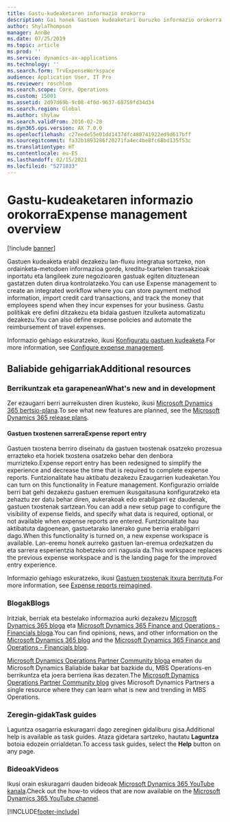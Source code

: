 ```yaml
---
title: Gastu-kudeaketaren informazio orokorra
description: Gai honek Gastuen kudeaketari buruzko informazio orokorra eta baliabide osagarrietarako estekak eskaintzen ditu. Gastuen kudeaketa erabil dezakezu lan-fluxu integratua sortzeko, non ordainketa-metodoen informazioa gorde, kreditu-txartelen transakzioak inportatu eta langileek zure negozioaren gastuak egiten dituztenean gastatzen duten dirua kontrolatzeko.
author: ShylaThompson
manager: AnnBe
ms.date: 07/25/2019
ms.topic: article
ms.prod: ''
ms.service: dynamics-ax-applications
ms.technology: ''
ms.search.form: TrvExpenseWorkspace
audience: Application User, IT Pro
ms.reviewer: roschlom
ms.search.scope: Core, Operations
ms.custom: 15001
ms.assetid: 2d97d69b-9c08-4f0d-9637-68759fd34d34
ms.search.region: Global
ms.author: shylaw
ms.search.validFrom: 2016-02-28
ms.dyn365.ops.version: AX 7.0.0
ms.openlocfilehash: c27eede55e01dd1437dfc480741922ed9d617bff
ms.sourcegitcommit: fa32b1893286f20271fa4ec4be8fc68bd135f53c
ms.translationtype: HT
ms.contentlocale: eu-ES
ms.lasthandoff: 02/15/2021
ms.locfileid: "5271833"
---
```

# <a name="expense-management-overview"></a><span data-ttu-id="c4d61-104">Gastu-kudeaketaren informazio orokorra</span><span class="sxs-lookup"><span data-stu-id="c4d61-104">Expense management overview</span></span>

[!include [banner](../includes/banner.md)]

<span data-ttu-id="c4d61-105">Gastuen kudeaketa erabil dezakezu lan-fluxu integratua sortzeko, non ordainketa-metodoen informazioa gorde, kreditu-txartelen transakzioak inportatu eta langileek zure negozioaren gastuak egiten dituztenean gastatzen duten dirua kontrolatzeko.</span><span class="sxs-lookup"><span data-stu-id="c4d61-105">You can use Expense management to create an integrated workflow where you can store payment method information, import credit card transactions, and track the money that employees spend when they incur expenses for your business.</span></span> <span data-ttu-id="c4d61-106">Gastu politikak ere defini ditzakezu eta bidaia gastuen itzulketa automatizatu dezakezu.</span><span class="sxs-lookup"><span data-stu-id="c4d61-106">You can also define expense policies and automate the reimbursement of travel expenses.</span></span>

<span data-ttu-id="c4d61-107">Informazio gehiago eskuratzeko, ikusi [Konfiguratu gastuen kudeaketa](plan-expense-management.md).</span><span class="sxs-lookup"><span data-stu-id="c4d61-107">For more information, see [Configure expense management](plan-expense-management.md).</span></span>

## <a name="additional-resources"></a><span data-ttu-id="c4d61-108">Baliabide gehigarriak</span><span class="sxs-lookup"><span data-stu-id="c4d61-108">Additional resources</span></span>

### <a name="whats-new-and-in-development"></a><span data-ttu-id="c4d61-109">Berrikuntzak eta garapenean</span><span class="sxs-lookup"><span data-stu-id="c4d61-109">What's new and in development</span></span>

<span data-ttu-id="c4d61-110">Zer ezaugarri berri aurreikusten diren ikusteko, ikusi [Microsoft Dynamics 365 bertsio-plana](https://go.microsoft.com/fwlink/?linkid=2010158).</span><span class="sxs-lookup"><span data-stu-id="c4d61-110">To see what new features are planned, see the [Microsoft Dynamics 365 release plans](https://go.microsoft.com/fwlink/?linkid=2010158).</span></span>

#### <a name="expense-report-entry"></a><span data-ttu-id="c4d61-111">Gastuen txostenen sarrera</span><span class="sxs-lookup"><span data-stu-id="c4d61-111">Expense report entry</span></span>

<span data-ttu-id="c4d61-112">Gastuen txostena berriro diseinatu da gastuen txostenak osatzeko prozesua errazteko eta horiek txostena osatzeko behar den denbora murrizteko.</span><span class="sxs-lookup"><span data-stu-id="c4d61-112">Expense report entry has been redesigned to simplify the experience and decrease the time that is required to complete expense reports.</span></span> <span data-ttu-id="c4d61-113">Funtzionalitate hau aktibatu dezakezu Ezaugarrien kudeaketan.</span><span class="sxs-lookup"><span data-stu-id="c4d61-113">You can turn on this functionality in Feature management.</span></span> <span data-ttu-id="c4d61-114">Konfigurazio orrialde berri bat gehi dezakezu gastuen eremuen ikusgaitasuna konfiguratzeko eta zehaztu zer datu behar diren, aukerakoak edo erabilgarri ez daudenak, gastuen txostenak sartzean.</span><span class="sxs-lookup"><span data-stu-id="c4d61-114">You can add a new setup page to configure the visibility of expense fields, and specify what data is required, optional, or not available when expense reports are entered.</span></span> <span data-ttu-id="c4d61-115">Funtzionalitate hau aktibatuta dagoenean, gastuetarako lanerako gune berria erabilgarri dago.</span><span class="sxs-lookup"><span data-stu-id="c4d61-115">When this functionality is turned on, a new expense workspace is available.</span></span> <span data-ttu-id="c4d61-116">Lan-eremu honek aurreko gastuen lan-eremua ordezkatzen du eta sarrera esperientzia hobetzeko orri nagusia da.</span><span class="sxs-lookup"><span data-stu-id="c4d61-116">This workspace replaces the previous expense workspace and is the landing page for the improved entry experience.</span></span>

<span data-ttu-id="c4d61-117">Informazio gehiago eskuratzeko, ikusi [Gastuen txostenak itxura berrituta](ExpenseWorkspaceNew.md).</span><span class="sxs-lookup"><span data-stu-id="c4d61-117">For more information, see [Expense reports reimagined](ExpenseWorkspaceNew.md).</span></span>

### <a name="blogs"></a><span data-ttu-id="c4d61-118">Blogak</span><span class="sxs-lookup"><span data-stu-id="c4d61-118">Blogs</span></span>

<span data-ttu-id="c4d61-119">Iritziak, berriak eta bestelako informazioa aurki dezakezu [Microsoft Dynamics 365 bloga](https://community.dynamics.com/b/msftdynamicsblog?c=Enterprise) eta [Microsoft Dynamics 365 Finance and Operations - Financials bloga](https://community.dynamics.com/365/financeandoperations/b/financials).</span><span class="sxs-lookup"><span data-stu-id="c4d61-119">You can find opinions, news, and other information on the [Microsoft Dynamics 365 blog](https://community.dynamics.com/b/msftdynamicsblog?c=Enterprise) and the [Microsoft Dynamics 365 Finance and Operations - Financials blog](https://community.dynamics.com/365/financeandoperations/b/financials).</span></span>

<span data-ttu-id="c4d61-120">[Microsoft Dynamics Operations Partner Community bloga](https://community.dynamics.com/partner/b/operationspartnercommunityblog) ematen du Microsoft Dynamics Baliabide bakar bat bazkide du, MBS Operations-en berrikuntza eta joera berriena ikas dezaten.</span><span class="sxs-lookup"><span data-stu-id="c4d61-120">The [Microsoft Dynamics Operations Partner Community blog](https://community.dynamics.com/partner/b/operationspartnercommunityblog) gives Microsoft Dynamics Partners a single resource where they can learn what is new and trending in MBS Operations.</span></span>

### <a name="task-guides"></a><span data-ttu-id="c4d61-121">Zeregin-gidak</span><span class="sxs-lookup"><span data-stu-id="c4d61-121">Task guides</span></span>

<span data-ttu-id="c4d61-122">Laguntza osagarria eskuragarri dago zereginen gidaliburu gisa.</span><span class="sxs-lookup"><span data-stu-id="c4d61-122">Additional help is available as task guides.</span></span> <span data-ttu-id="c4d61-123">Ataza gidetara sartzeko, hautatu **Laguntza** botoia edozein orrialdetan.</span><span class="sxs-lookup"><span data-stu-id="c4d61-123">To access task guides, select the **Help** button on any page.</span></span>

### <a name="videos"></a><span data-ttu-id="c4d61-124">Bideoak</span><span class="sxs-lookup"><span data-stu-id="c4d61-124">Videos</span></span>

<span data-ttu-id="c4d61-125">Ikusi orain eskuragarri dauden bideoak [Microsoft Dynamics 365 YouTube kanala](https://www.youtube.com/channel/UCJGCg4rB3QSs8y_1FquelBQ).</span><span class="sxs-lookup"><span data-stu-id="c4d61-125">Check out the how-to videos that are now available on the [Microsoft Dynamics 365 YouTube channel](https://www.youtube.com/channel/UCJGCg4rB3QSs8y_1FquelBQ).</span></span>


[!INCLUDE[footer-include](../includes/footer-banner.md)]